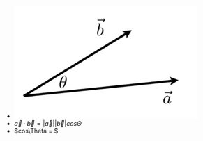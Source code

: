 - ![image.png](../assets/image_1648106589831_0.png)
- $\vec a \cdot \vec b = |\vec a| |\vec b| cos \Theta$
- $cos\Theta = $